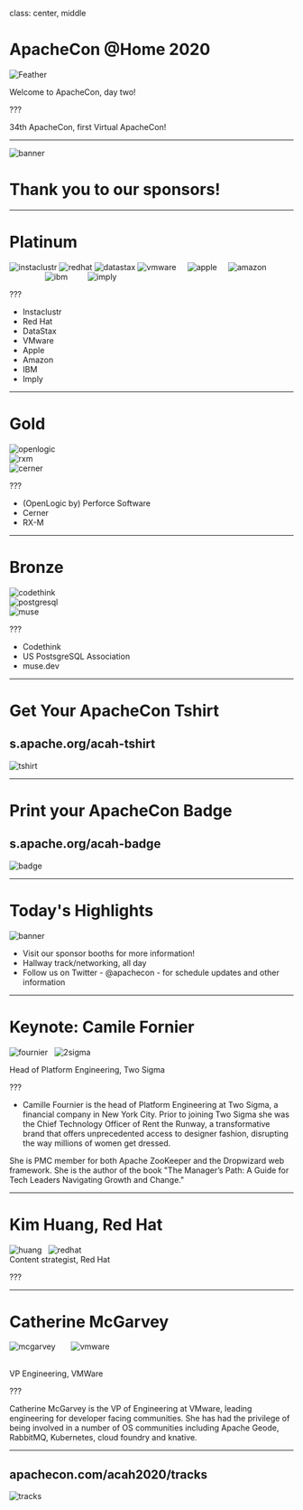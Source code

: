class: center, middle
# ApacheCon @Home 2020

![Feather](images/feather.png)

Welcome to ApacheCon, day two!

???

34th ApacheCon, first Virtual ApacheCon!

---

![banner](achome_thumb.png)

# Thank you to our sponsors!

---

# Platinum

![instaclustr](instaclustr.png)
![redhat](redhat.png)
![datastax](datastax.png)
![vmware](vmware.png)
&nbsp;
&nbsp;
![apple](apple.png) 
&nbsp;
&nbsp;
![amazon](amazon.png)
<br />
&nbsp;
&nbsp;
&nbsp;
&nbsp;
&nbsp;
&nbsp;
&nbsp;
&nbsp;
![ibm](ibm.png)
&nbsp;
&nbsp;
&nbsp;
&nbsp;
![imply](imply.png)

???

* Instaclustr	
* Red Hat
* DataStax
* VMware
* Apple	
* Amazon
* IBM
* Imply

---

# Gold

![openlogic](openlogic.png)
<br />
![rxm](rxm.png)
<br />
![cerner](cerner.png)

???

* (OpenLogic by) Perforce Software
* Cerner
* RX-M

---

# Bronze

![codethink](codethink.png)
<br />
![postgresql](postgresql.png)
<br />
![muse](muse.png)

???

* Codethink
* US PostsgreSQL Association
* muse.dev

---

# Get Your ApacheCon Tshirt

## s.apache.org/acah-tshirt

![tshirt](tshirt.png)

---

# Print your ApacheCon Badge

## s.apache.org/acah-badge

![badge](badge.png)

---

# Today's Highlights

![banner](achome_thumb.png)

* Visit our sponsor booths for more information!
* Hallway track/networking, all day
* Follow us on Twitter - @apachecon - for schedule updates and other information

---
 
# Keynote: Camile Fornier

![fournier](keynote_fournier.jpg)
&nbsp;
![2sigma](2sigma.jpg)

Head of Platform Engineering, Two Sigma

???

* Camille Fournier is the head of Platform Engineering at Two Sigma, a financial company in New York City. Prior to joining Two Sigma she was the Chief Technology Officer of Rent the Runway, a transformative brand that offers unprecedented access to designer fashion, disrupting the way millions of women get dressed.

She is PMC member for both Apache ZooKeeper and the Dropwizard web framework. She is the author of the book "The Manager’s Path: A Guide for Tech Leaders Navigating Growth and Change."

---

#  Kim Huang, Red Hat

![huang](keynote_redhat_huang.png)
&nbsp;
![redhat](redhat.png)
<br />
Content strategist, Red Hat

???

---

# Catherine McGarvey

![mcgarvey](keynote_vmware_mcgarvey.jpg)
&nbsp;
&nbsp;
&nbsp;
![vmware](vmware.png)

<br />
VP Engineering, VMWare


???

Catherine McGarvey is the VP of Engineering at VMware, leading engineering for developer facing communities. She has had the privilege of being involved in a number of OS communities including Apache Geode, RabbitMQ, Kubernetes, cloud foundry and knative.

---

## apachecon.com/acah2020/tracks

![tracks](tracks_wednesday.png)
